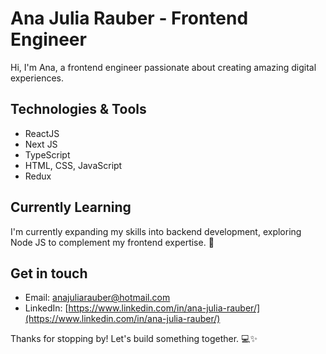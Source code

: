 # Ana Julia Rauber - Frontend Engineer


Hi, I'm Ana, a frontend engineer passionate about creating amazing digital experiences. 


## Technologies & Tools

- ReactJS
- Next JS
- TypeScript
- HTML, CSS, JavaScript
- Redux


## Currently Learning

I'm currently expanding my skills into backend development, exploring Node JS to complement my frontend expertise. 🚀


## Get in touch

- Email: [anajuliarauber@hotmail.com](anajuliarauber@hotmail.com)
- LinkedIn: [https://www.linkedin.com/in/ana-julia-rauber/](https://www.linkedin.com/in/ana-julia-rauber/)
  

Thanks for stopping by! Let's build something together. 💻✨
